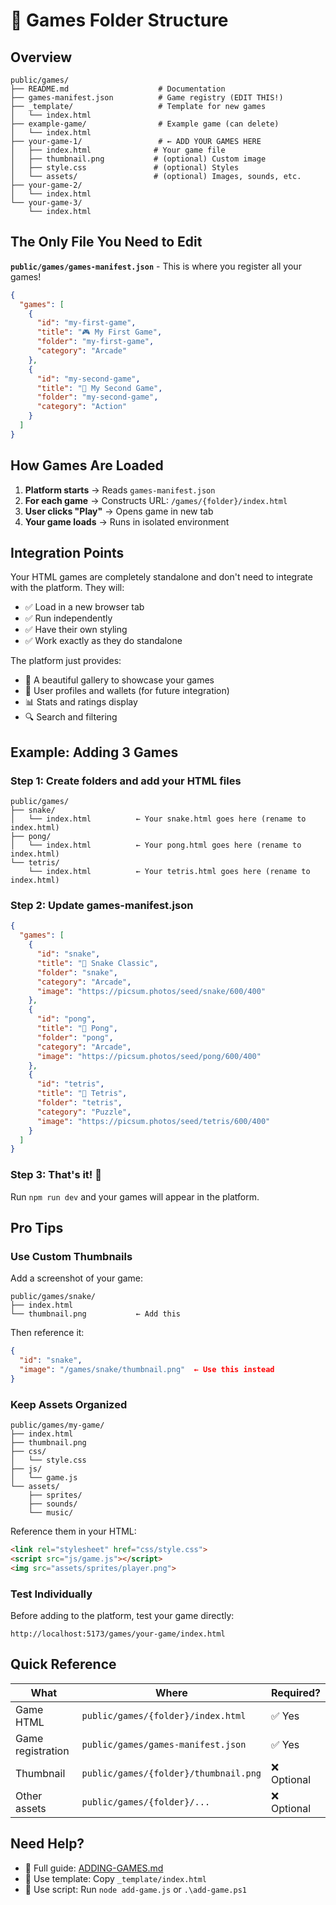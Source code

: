 # 📁 Games Folder Structure

## Overview

```
public/games/
├── README.md                    # Documentation
├── games-manifest.json          # Game registry (EDIT THIS!)
├── _template/                   # Template for new games
│   └── index.html              
├── example-game/                # Example game (can delete)
│   └── index.html
├── your-game-1/                 # ← ADD YOUR GAMES HERE
│   ├── index.html              # Your game file
│   ├── thumbnail.png           # (optional) Custom image
│   ├── style.css               # (optional) Styles
│   └── assets/                 # (optional) Images, sounds, etc.
├── your-game-2/
│   └── index.html
└── your-game-3/
    └── index.html
```

## The Only File You Need to Edit

**`public/games/games-manifest.json`** - This is where you register all your games!

```json
{
  "games": [
    {
      "id": "my-first-game",
      "title": "🎮 My First Game",
      "folder": "my-first-game",
      "category": "Arcade"
    },
    {
      "id": "my-second-game",
      "title": "🎯 My Second Game",
      "folder": "my-second-game",
      "category": "Action"
    }
  ]
}
```

## How Games Are Loaded

1. **Platform starts** → Reads `games-manifest.json`
2. **For each game** → Constructs URL: `/games/{folder}/index.html`
3. **User clicks "Play"** → Opens game in new tab
4. **Your game loads** → Runs in isolated environment

## Integration Points

Your HTML games are completely standalone and don't need to integrate with the platform. They will:

- ✅ Load in a new browser tab
- ✅ Run independently
- ✅ Have their own styling
- ✅ Work exactly as they do standalone

The platform just provides:
- 🎨 A beautiful gallery to showcase your games
- 👥 User profiles and wallets (for future integration)
- 📊 Stats and ratings display
- 🔍 Search and filtering

## Example: Adding 3 Games

### Step 1: Create folders and add your HTML files

```
public/games/
├── snake/
│   └── index.html          ← Your snake.html goes here (rename to index.html)
├── pong/
│   └── index.html          ← Your pong.html goes here (rename to index.html)
└── tetris/
    └── index.html          ← Your tetris.html goes here (rename to index.html)
```

### Step 2: Update games-manifest.json

```json
{
  "games": [
    {
      "id": "snake",
      "title": "🐍 Snake Classic",
      "folder": "snake",
      "category": "Arcade",
      "image": "https://picsum.photos/seed/snake/600/400"
    },
    {
      "id": "pong",
      "title": "🏓 Pong",
      "folder": "pong",
      "category": "Arcade",
      "image": "https://picsum.photos/seed/pong/600/400"
    },
    {
      "id": "tetris",
      "title": "🧱 Tetris",
      "folder": "tetris",
      "category": "Puzzle",
      "image": "https://picsum.photos/seed/tetris/600/400"
    }
  ]
}
```

### Step 3: That's it! 🎉

Run `npm run dev` and your games will appear in the platform.

## Pro Tips

### Use Custom Thumbnails
Add a screenshot of your game:
```
public/games/snake/
├── index.html
└── thumbnail.png           ← Add this
```

Then reference it:
```json
{
  "id": "snake",
  "image": "/games/snake/thumbnail.png"  ← Use this instead
}
```

### Keep Assets Organized
```
public/games/my-game/
├── index.html
├── thumbnail.png
├── css/
│   └── style.css
├── js/
│   └── game.js
└── assets/
    ├── sprites/
    ├── sounds/
    └── music/
```

Reference them in your HTML:
```html
<link rel="stylesheet" href="css/style.css">
<script src="js/game.js"></script>
<img src="assets/sprites/player.png">
```

### Test Individually
Before adding to the platform, test your game directly:
```
http://localhost:5173/games/your-game/index.html
```

## Quick Reference

| What | Where | Required? |
|------|-------|-----------|
| Game HTML | `public/games/{folder}/index.html` | ✅ Yes |
| Game registration | `public/games/games-manifest.json` | ✅ Yes |
| Thumbnail | `public/games/{folder}/thumbnail.png` | ❌ Optional |
| Other assets | `public/games/{folder}/...` | ❌ Optional |

## Need Help?

- 📖 Full guide: [ADDING-GAMES.md](../ADDING-GAMES.md)
- 🎨 Use template: Copy `_template/index.html`
- 🤖 Use script: Run `node add-game.js` or `.\add-game.ps1`
